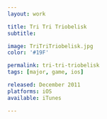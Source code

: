 ```yaml
---
layout: work

title: Tri Tri Triobelisk
subtitle:

image: TriTriTriobelisk.jpg
color: '#19F'

permalink: tri-tri-triobelisk
tags: [major, game, ios]

released: December 2011
platforms: iOS
available: iTunes

---
```

